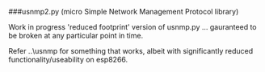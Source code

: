 ###usnmp2.py (micro Simple Network Management Protocol library)

Work in progress 'reduced footprint' version of usnmp.py ... gauranteed to be broken at any particular point in time.

Refer ..\usnmp for something that works, albeit with significantly reduced functionality/useability on esp8266.